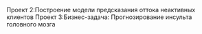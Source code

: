 Проект 2:Построение модели предсказания оттока неактивных клиентов 
Проект 3:Бизнес-задача: Прогнозирование инсульта головного мозга 

